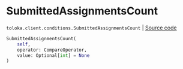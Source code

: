 # SubmittedAssignmentsCount
`toloka.client.conditions.SubmittedAssignmentsCount` | [Source code](https://github.com/Toloka/toloka-kit/blob/v1.2.1/src/client/conditions.py#L537)

```python
SubmittedAssignmentsCount(
    self,
    operator: CompareOperator,
    value: Optional[int] = None
)
```

